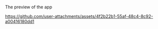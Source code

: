 The preview of the app

https://github.com/user-attachments/assets/4f2b22b1-55af-48c4-8c92-a00416180dd1


